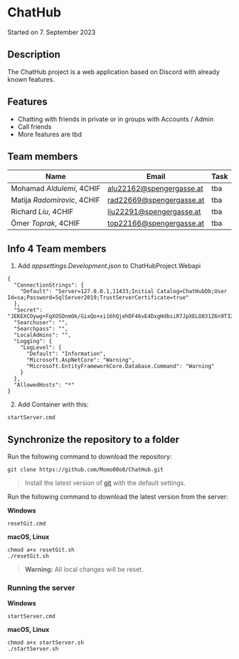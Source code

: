 # ChatHub

Started on 7. September 2023

## Description
The ChatHub project is a web application based on Discord with already known features.

## Features
* Chatting with friends in private or in groups with Accounts / Admin
* Call friends
* More features are tbd

## Team members
| Name                        | Email                    | Task   | 
| --------------------------- | ------------------------ | ------ |
| Mohamad *Aldulemi*, 4CHIF   | alu22162@spengergasse.at | tba    |
| Matija *Radomirovic*, 4CHIF | rad22669@spengergasse.at | tba    |
| Richard *Liu*, 4CHIF        | liu22291@spengergasse.at | tba    |
| Ömer *Toprak*, 4CHIF        | top22166@spengergasse.at | tba    |

## Info 4 Team members
1. Add *appsettings.Development.json* to ChatHubProject.Webapi
```
{
  "ConnectionStrings": {
    "Default": "Server=127.0.0.1,11433;Initial Catalog=ChatHubDb;User Id=sa;Password=SqlServer2019;TrustServerCertificate=true"
  },
  "Secret": "JEKEXCOywg+FqXOSDnmOk/GixQo+xi16hQjehDF46vE4DxgHdbsiR7JpXELO831Z6n9T32mgqc4W4S2sjtNESeHNp4KyYMPcclsyhDuRNxXX4RiOBnrHrc5TTuYQSqNJfUW691i2eu7KvvWpn8JftfHU3NjH+TccklFjPBy7k28=",
  "Searchuser": "",
  "Searchpass": "",
  "LocalAdmins": "",
  "Logging": {
    "LogLevel": {
      "Default": "Information",
      "Microsoft.AspNetCore": "Warning",
      "Microsoft.EntityFrameworkCore.Database.Command": "Warning"
    }
  },
  "AllowedHosts": "*"
}
```
2. Add Container with this:
```
startServer.cmd
```
## Synchronize the repository to a folder
Run the following command to download the repository:
```
git clone https://github.com/Momo00o0/ChatHub.git
```
> Install the latest version of [git](https://git-scm.com/downloads) with the default settings.

Run the following command to download the latest version from the server: <br>

**Windows**
```
resetGit.cmd
```

**macOS, Linux**
```
chmod a+x resetGit.sh
./resetGit.sh
```
> **Warning:** All local changes will be reset.

### Running the server
**Windows**
```
startServer.cmd
```

**macOS, Linux**
```
chmod a+x startServer.sh
./startServer.sh
```
